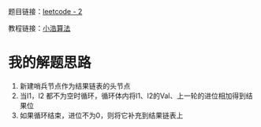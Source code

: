 题目链接：[leetcode - 2](https://leetcode-cn.com/problems/add-two-numbers)

教程链接：[小浩算法](https://www.geekxh.com/1.1.%E9%93%BE%E8%A1%A8%E7%B3%BB%E5%88%97/104.html)

# 我的解题思路
1. 新建哨兵节点作为结果链表的头节点
2. 当l1，l2 都不为空时循环，循环体内将l1、l2的Val、上一轮的进位相加得到结果位
3. 如果循环结束，进位不为0，则将它补充到结果链表上